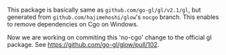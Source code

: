 This package is basically same as `github.com/go-gl/gl/v2.1/gl`, but generated from `github.com/hajimehoshi/glow`'s `nocgo` branch. This enables to remove dependencies on Cgo on Windows.

Now we are working on commiting this 'no-cgo' change to the official gl package. See https://github.com/go-gl/glow/pull/102.
